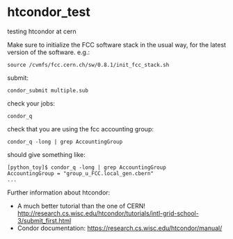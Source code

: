 # htcondor_test
testing htcondor at cern

Make sure to initialize the FCC software stack in the usual way, for the latest version of the software.
e.g.:

    source /cvmfs/fcc.cern.ch/sw/0.8.1/init_fcc_stack.sh

submit:

    condor_submit multiple.sub

check your jobs:

    condor_q

check that you are using the fcc accounting group: 

    condor_q -long | grep AccountingGroup

should give something like:

```
[python_toy]$ condor_q -long | grep AccountingGroup
AccountingGroup = "group_u_FCC.local_gen.cbern"
...
```

Further information about htcondor: 
- A much better tutorial than the one of CERN! http://research.cs.wisc.edu/htcondor/tutorials/intl-grid-school-3/submit_first.html
- Condor documentation: https://research.cs.wisc.edu/htcondor/manual/

